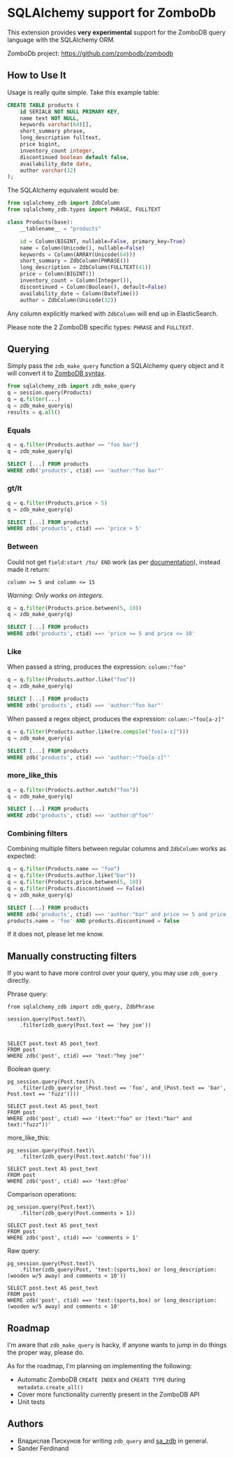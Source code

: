 SQLAlchemy support for ZomboDb
=============================

This extension provides **very experimental** support for the ZomboDB query language with the SQLAlchemy ORM.

ZomboDb project: <https://github.com/zombodb/zombodb>

## How to Use It

Usage is really quite simple. Take this example table:

```sql
CREATE TABLE products (
    id SERIAL8 NOT NULL PRIMARY KEY,
    name text NOT NULL,
    keywords varchar(64)[],
    short_summary phrase,
    long_description fulltext, 
    price bigint,
    inventory_count integer,
    discontinued boolean default false,
    availability_date date,
    author varchar(32)
);
```

The SQLAlchemy equivalent would be:

```python
from sqlalchemy_zdb import ZdbColumn
from sqlalchemy_zdb.types import PHRASE, FULLTEXT

class Products(base):
    __tablename__ = "products"

    id = Column(BIGINT, nullable=False, primary_key=True)
    name = Column(Unicode(), nullable=False)
    keywords = Column(ARRAY(Unicode(64)))
    short_summary = ZdbColumn(PHRASE())
    long_description = ZdbColumn(FULLTEXT(41))
    price = Column(BIGINT())
    inventory_count = Column(Integer()),
    discontinued = Column(Boolean(), default=False)
    availability_date = Column(DateTime())
    author = ZdbColumn(Unicode(32))
```

Any column explicitly marked with `ZdbColumn` will end up in ElasticSearch.

Please note the 2 ZomboDB specific types: `PHRASE` and `FULLTEXT`.

## Querying 
Simply pass the `zdb_make_query` function a SQLAlchemy query object and it will convert it to [ZomboDB syntax](https://github.com/zombodb/zombodb/blob/master/SYNTAX.md).
```python
from sqlalchemy_zdb import zdb_make_query
q = session.query(Products)
q = q.filter(...)
q = zdb_make_query(q)
results = q.all()
```
### Equals

```python
q = q.filter(Products.author == "foo bar")
q = zdb_make_query(q)
```

```sql
SELECT [...] FROM products 
WHERE zdb('products', ctid) ==> 'author:"foo bar"'
```

### gt/lt

```python
q = q.filter(Products.price > 5)
q = zdb_make_query(q)
```
```sql
SELECT [...] FROM products 
WHERE zdb('products', ctid) ==> 'price > 5'
```

### Between
Could not get `field:start /to/ END` work (as per [documentation](https://github.com/zombodb/zombodb/blob/master/SYNTAX.md#operators)), instead made it return:

    column >= 5 and column <= 15

*Warning: Only works on integers.*

```python
q = q.filter(Products.price.between(5, 10))
q = zdb_make_query(q)
```

```sql
SELECT [...] FROM products 
WHERE zdb('products', ctid) ==> 'price >= 5 and price <= 10'
```

### Like

When passed a string, produces the expression: `column:"foo"`
```python
q = q.filter(Products.author.like("foo"))
q = zdb_make_query(q)
```
```sql
SELECT [...] FROM products 
WHERE zdb('products', ctid) ==> 'author:"foo bar"'
```

When passed a regex object, produces the expression: `column:~"foo[a-z]"`
```python
q = q.filter(Products.author.like(re.compile("foo[a-z]")))
q = zdb_make_query(q)
```
```sql
SELECT [...] FROM products 
WHERE zdb('products', ctid) ==> 'author:~"foo[a-z]"'
```

### more_like_this
```python
q = q.filter(Products.author.match("foo"))
q = zdb_make_query(q)
```

```sql
SELECT [...] FROM products 
WHERE zdb('products', ctid) ==> 'author:@"foo"'
```

### Combining filters

Combining multiple filters between regular columns and `ZdbColumn` works as expected:

```python
q = q.filter(Products.name == "foo")
q = q.filter(Products.author.like("bar"))
q = q.filter(Products.price.between(5, 10))
q = q.filter(Products.discontinued == False)
q = zdb_make_query(q)
```

```sql
SELECT [...] FROM products 
WHERE zdb('products', ctid) ==> 'author:"bar" and price >= 5 and price <= 10' AND
products.name = 'foo' AND products.discontinued = false
```

If it does not, please let me know.

## Manually constructing filters
If you want to have more control over your query, you may use `zdb_query` directly.

Phrase query:

    from sqlalchemy_zdb import zdb_query, ZdbPhrase

    session.query(Post.text)\
        .filter(zdb_query(Post.text == 'hey joe'))


    SELECT post.text AS post_text
    FROM post
    WHERE zdb('post', ctid) ==> 'text:"hey joe"'

Boolean query:

    pg_session.query(Post.text)\
        .filter(zdb_query(or_(Post.text == 'foo', and_(Post.text == 'bar', Post.text == 'fuzz'))))

    SELECT post.text AS post_text
    FROM post
    WHERE zdb('post', ctid) ==> '(text:"foo" or (text:"bar" and text:"fuzz"))'

more\_like\_this:

    pg_session.query(Post.text)\
        .filter(zdb_query(Post.text.match('foo')))

    SELECT post.text AS post_text
    FROM post
    WHERE zdb('post', ctid) ==> 'text:@foo'

Comparison operations:

    pg_session.query(Post.text)\
        .filter(zdb_query(Post.comments > 1))

    SELECT post.text AS post_text
    FROM post
    WHERE zdb('post', ctid) ==> 'comments > 1'

Raw query:

    pg_session.query(Post.text)\
        .filter(zdb_query(Post, 'text:(sports,box) or long_description:(wooden w/5 away) and comments < 10'))

    SELECT post.text AS post_text
    FROM post
    WHERE zdb('post', ctid) ==> 'text:(sports,box) or long_description:(wooden w/5 away) and comments < 10'

## Roadmap

I'm aware that `zdb_make_query` is hacky, if anyone wants to jump in do things the proper way, please do.

As for the roadmap, I'm planning on implementing the following:

- Automatic ZomboDB `CREATE INDEX` and `CREATE TYPE` during `metadata.create_all()`
- Cover more functionality currently present in the ZomboDB API
- Unit tests

## Authors

- Владислав Пискунов for writing `zdb_query` and [sa_zdb](https://github.com/xxxbobrxxx/sqlalchemy_zombodb) in general.
- Sander Ferdinand
